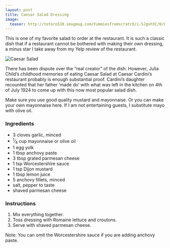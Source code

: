 ```yaml
---
layout: post
title: Caesar Salad Dressing
image:
  teaser: http://totoro538.smugmug.com/Yummiesfromscratch/i-5Jgxh3C/0/O/2014-09-02-caesar-salad-dressing-720x100.jpg
---
```


This is one of my favorite salad to order at the restaurant. It is such a classic dish that if a restaurant cannot be bothered with making their own dressing, a minus star I take away from my Yelp review of the restaurant.


![Caesar Salad][1]

There has been dispute over the “real creator” of the dish. However, Julia Child’s childhood memories of eating Caesar Salad at Caesar Cardini’s restaurant probably is enough substantial proof. Cardini’s daughter recounted that her father ‘made do’ with what was left in the kitchen on 4th of July 1924 to come up with this now most popular salad dish.

Make sure you use good quality mustard and mayonnaise. Or you can make your own mayonnaise here. If I am not entertaining guests, I substitute mayo with olive oil.

### Ingredients
- 3 cloves garlic, minced
- <sup>1</sup>&frasl;<sub>4</sub> cup mayonnaise or olive oil
- 1 egg yolk
- 1 tbsp anchovy paste
- 3 tbsp grated parmesan cheese
- 1 tsp Worcestershire sauce
- 1 tsp Dijon mustard
- 1 tbsp lemon juice
- 5 anchovy fillets, minced 
- salt, pepper to taste
- shaved parmesan cheese

### Instructions
1. Mix everything together.
1. Toss dressing with Romaine lettuce and croutons.
1. Serve with shaved parmesan cheese.

Note: You can omit the Worcestershire sauce if you are adding anchovy paste.

[1]: http://media.tumblr.com/2cca5ecf611e4fb67fa4d62473511d7a/tumblr_inline_nb9i03AoWi1sn7z7o.jpg
